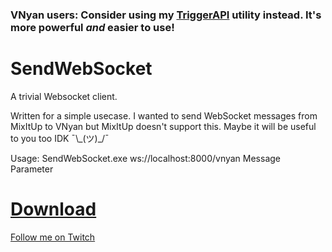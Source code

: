 ### VNyan users: Consider using my [TriggerAPI](https://github.com/LumKitty/VNyan-TriggerAPI) utility instead. It's more powerful *and* easier to use!

# SendWebSocket

A trivial Websocket client.

Written for a simple usecase. I wanted to send WebSocket messages from MixItUp to VNyan but MixItUp doesn't support this. Maybe it will be useful to you too IDK ¯\\\_(ツ)\_/¯

Usage:
SendWebSocket.exe ws://localhost:8000/vnyan Message Parameter



# [Download](https://github.com/LumKitty/SendWebSocket/releases)
[Follow me on Twitch](https://twitch.tv/LumKitty)
